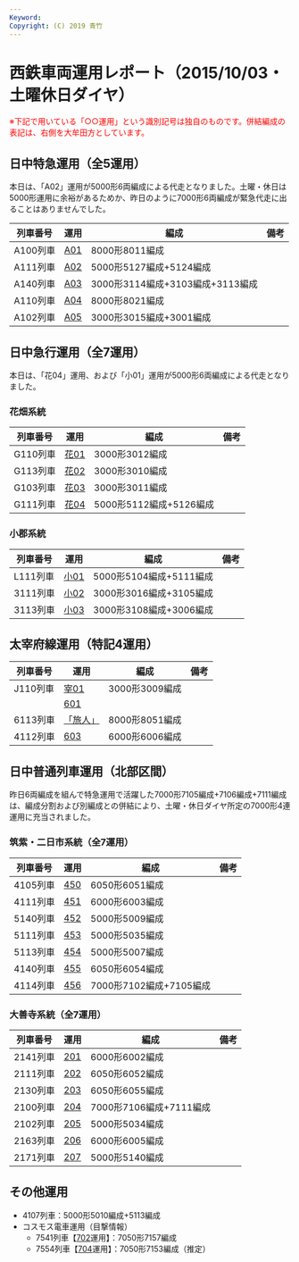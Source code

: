 ```yaml
---
Keyword: 
Copyright: (C) 2019 青竹
---
```


# 西鉄車両運用レポート（2015/10/03・土曜休日ダイヤ）

<span style="color:#FF0000;">※下記で用いている「○○運用」という識別記号は独自のものです。併結編成の表記は、右側を大牟田方としています。</span>

## 日中特急運用（全5運用）

本日は、「A02」運用が5000形6両編成による代走となりました。土曜・休日は5000形運用に余裕があるためか、昨日のように7000形6両編成が緊急代走に出ることはありませんでした。

| 列車番号 | 運用 | 編成 | 備考 |
| --- | --- | --- | --- |
| A100列車 | [A01](https://aotake91.net/railway/nishitetsu/dia/20150404/unyoulist-holiday.htm#HA01) | 8000形8011編成 |  |
| A111列車 | [A02](https://aotake91.net/railway/nishitetsu/dia/20150404/unyoulist-holiday.htm#HA02) | 5000形5127編成+5124編成 |  |
| A140列車 | [A03](https://aotake91.net/railway/nishitetsu/dia/20150404/unyoulist-holiday.htm#HA03) | 3000形3114編成+3103編成+3113編成 |  |
| A110列車 | [A04](https://aotake91.net/railway/nishitetsu/dia/20150404/unyoulist-holiday.htm#HA04) | 8000形8021編成 |  |
| A102列車 | [A05](https://aotake91.net/railway/nishitetsu/dia/20150404/unyoulist-holiday.htm#HA05) | 3000形3015編成+3001編成 |  |

## 日中急行運用（全7運用）

本日は、「花04」運用、および「小01」運用が5000形6両編成による代走となりました。

### 花畑系統

| 列車番号 | 運用 | 編成 | 備考 |
| --- | --- | --- | --- |
| G110列車 | [花01](https://aotake91.net/railway/nishitetsu/dia/20150404/unyoulist-holiday.htm#HG01) | 3000形3012編成 |  |
| G113列車 | [花02](https://aotake91.net/railway/nishitetsu/dia/20150404/unyoulist-holiday.htm#HG02) | 3000形3010編成 |  |
| G103列車 | [花03](https://aotake91.net/railway/nishitetsu/dia/20150404/unyoulist-holiday.htm#HG03) | 3000形3011編成 |  |
| G111列車 | [花04](https://aotake91.net/railway/nishitetsu/dia/20150404/unyoulist-holiday.htm#HG04) | 5000形5112編成+5126編成 |  |

### 小郡系統

| 列車番号 | 運用 | 編成 | 備考 |
| --- | --- | --- | --- |
| L111列車 | [小01](https://aotake91.net/railway/nishitetsu/dia/20150404/unyoulist-holiday.htm#HJ01) | 5000形5104編成+5111編成 |  |
| 3111列車 | [小02](https://aotake91.net/railway/nishitetsu/dia/20150404/unyoulist-holiday.htm#HJ02) | 3000形3016編成+3105編成 |  |
| 3113列車 | [小03](https://aotake91.net/railway/nishitetsu/dia/20150404/unyoulist-holiday.htm#HJ03) | 3000形3108編成+3006編成 |  |

## 太宰府線運用（特記4運用）

| 列車番号 | 運用 | 編成 | 備考 |
| --- | --- | --- | --- |
| J110列車 | [宰01](https://aotake91.net/railway/nishitetsu/dia/20150404/unyoulist-holiday.htm#HL01) | 3000形3009編成 |  |
|  | [601](https://aotake91.net/railway/nishitetsu/dia/20150404/unyoulist-holiday.htm#H601) |  |  |
| 6113列車 | [「旅人」](https://aotake91.net/railway/nishitetsu/dia/20150404/unyoulist-holiday.htm#H602) | 8000形8051編成 |  |
| 4112列車 | [603](https://aotake91.net/railway/nishitetsu/dia/20150404/unyoulist-holiday.htm#H603) | 6000形6006編成 |  |

## 日中普通列車運用（北部区間）

昨日6両編成を組んで特急運用で活躍した7000形7105編成+7106編成+7111編成は、編成分割および別編成との併結により、土曜・休日ダイヤ所定の7000形4連運用に充当されました。

### 筑紫・二日市系統（全7運用）

| 列車番号 | 運用 | 編成 | 備考 |
| --- | --- | --- | --- |
| 4105列車 | [450](https://aotake91.net/railway/nishitetsu/dia/20150404/unyoulist-holiday.htm#H450) | 6050形6051編成 |  |
| 4111列車 | [451](https://aotake91.net/railway/nishitetsu/dia/20150404/unyoulist-holiday.htm#H451) | 6000形6003編成 |  |
| 5140列車 | [452](https://aotake91.net/railway/nishitetsu/dia/20150404/unyoulist-holiday.htm#H452) | 5000形5009編成 |  |
| 5111列車 | [453](https://aotake91.net/railway/nishitetsu/dia/20150404/unyoulist-holiday.htm#H453) | 5000形5035編成 |  |
| 5113列車 | [454](https://aotake91.net/railway/nishitetsu/dia/20150404/unyoulist-holiday.htm#H454) | 5000形5007編成 |  |
| 4140列車 | [455](https://aotake91.net/railway/nishitetsu/dia/20150404/unyoulist-holiday.htm#H455) | 6050形6054編成 |  |
| 4114列車 | [456](https://aotake91.net/railway/nishitetsu/dia/20150404/unyoulist-holiday.htm#H456) | 7000形7102編成+7105編成 |  |

### 大善寺系統（全7運用）

| 列車番号 | 運用 | 編成 | 備考 |
| --- | --- | --- | --- |
| 2141列車 | [201](https://aotake91.net/railway/nishitetsu/dia/20150404/unyoulist-holiday.htm#H201) | 6000形6002編成 |  |
| 2111列車 | [202](https://aotake91.net/railway/nishitetsu/dia/20150404/unyoulist-holiday.htm#H202) | 6050形6052編成 |  |
| 2130列車 | [203](https://aotake91.net/railway/nishitetsu/dia/20150404/unyoulist-holiday.htm#H203) | 6050形6055編成 |  |
| 2100列車 | [204](https://aotake91.net/railway/nishitetsu/dia/20150404/unyoulist-holiday.htm#H204) | 7000形7106編成+7111編成 |  |
| 2102列車 | [205](https://aotake91.net/railway/nishitetsu/dia/20150404/unyoulist-holiday.htm#H205) | 5000形5034編成 |  |
| 2163列車 | [206](https://aotake91.net/railway/nishitetsu/dia/20150404/unyoulist-holiday.htm#H206) | 6000形6005編成 |  |
| 2171列車 | [207](https://aotake91.net/railway/nishitetsu/dia/20150404/unyoulist-holiday.htm#H207) | 5000形5140編成 |  |

## その他運用

* 4107列車：5000形5010編成+5113編成
* コスモス電車運用（目撃情報）
    * 7541列車【[702](https://aotake91.net/railway/nishitetsu/dia/20150404/unyoulist-holiday.htm#H702)運用】：7050形7157編成
    * 7554列車【[704](https://aotake91.net/railway/nishitetsu/dia/20150404/unyoulist-holiday.htm#H704)運用】：7050形7153編成（推定）


